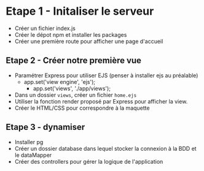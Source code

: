 # Etape 1 - Initaliser le serveur 

- Créer un fichier index.js 
- Créer le dépot npm et installer les packages
- Créer une première route pour afficher une page d'accueil 

## Etape 2 - Créer notre première vue

- Paramétrer Express pour utiliser EJS (penser à installer ejs au préalable)
  - app.set('view engine', 'ejs');
    - app.set('views', './app/views');
- Dans un dossier `views`, créer un fichier `home.ejs`
- Utiliser la fonction render proposé par Express pour afficher la view. 
- Créer le HTML/CSS pour correspondre à la maquette 

## Etape 3 - dynamiser 

- Installer pg
- Créer un dossier database dans lequel stocker la connexion à la BDD et le dataMapper 
- Créer des controllers pour gérer la logique de l'application 